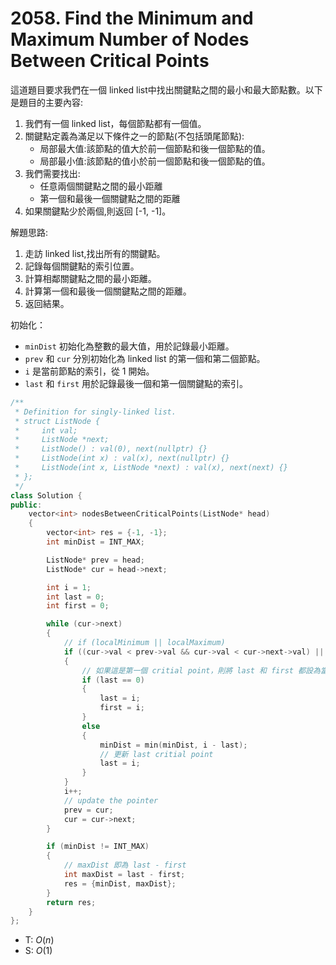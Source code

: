 # 2058. Find the Minimum and Maximum Number of Nodes Between Critical Points

這道題目要求我們在一個 linked list中找出關鍵點之間的最小和最大節點數。以下是題目的主要內容:

1.  我們有一個 linked list，每個節點都有一個值。
2.  關鍵點定義為滿足以下條件之一的節點(不包括頭尾節點):
    - 局部最大值:該節點的值大於前一個節點和後一個節點的值。
    - 局部最小值:該節點的值小於前一個節點和後一個節點的值。
3.  我們需要找出:
    - 任意兩個關鍵點之間的最小距離
    - 第一個和最後一個關鍵點之間的距離
4.  如果關鍵點少於兩個,則返回 \[-1, -1\]。

解題思路:

1.  走訪 linked list,找出所有的關鍵點。
2.  記錄每個關鍵點的索引位置。
3.  計算相鄰關鍵點之間的最小距離。
4.  計算第一個和最後一個關鍵點之間的距離。
5.  返回結果。


初始化：

- `minDist` 初始化為整數的最大值，用於記錄最小距離。
- `prev` 和 `cur` 分別初始化為 linked list 的第一個和第二個節點。
- `i` 是當前節點的索引，從 1 開始。
- `last` 和 `first` 用於記錄最後一個和第一個關鍵點的索引。


```cpp
/**
 * Definition for singly-linked list.
 * struct ListNode {
 *     int val;
 *     ListNode *next;
 *     ListNode() : val(0), next(nullptr) {}
 *     ListNode(int x) : val(x), next(nullptr) {}
 *     ListNode(int x, ListNode *next) : val(x), next(next) {}
 * };
 */
class Solution {
public:
    vector<int> nodesBetweenCriticalPoints(ListNode* head)
    {
        vector<int> res = {-1, -1};
        int minDist = INT_MAX;

        ListNode* prev = head;
        ListNode* cur = head->next;

        int i = 1;
        int last = 0;
        int first = 0;

        while (cur->next)
        {
            // if (localMinimum || localMaximum)
            if ((cur->val < prev->val && cur->val < cur->next->val) || (cur->val > prev->val && cur->val > cur->next->val))
            {
                // 如果這是第一個 critial point，則將 last 和 first 都設為當前的 index i。
                if (last == 0)
                {
                    last = i;
                    first = i;
                }
                else
                {
                    minDist = min(minDist, i - last);
                    // 更新 last critial point
                    last = i;
                }
            }
            i++;
            // update the pointer
            prev = cur;
            cur = cur->next;
        }

        if (minDist != INT_MAX)
        {
            // maxDist 即為 last - first
            int maxDist = last - first;
            res = {minDist, maxDist};
        }
        return res;
    }
};
```
- T: $O(n)$
- S: $O(1)$

